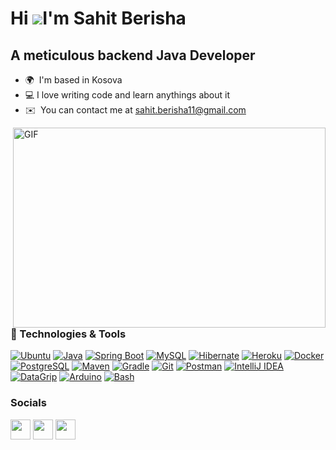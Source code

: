 Hi ![](https://user-images.githubusercontent.com/18350557/176309783-0785949b-9127-417c-8b55-ab5a4333674e.gif)I'm Sahit Berisha
=====================================================================================================================================

A meticulous backend Java Developer
--------------

* 🌍  I'm based in Kosova
* 💻  I love writing code and learn anythings about it
* ✉️  You can contact me at [sahit.berisha11@gmail.com](mailto:sahit.berisha11@gmail.com)
<img align="right" alt="GIF" src="https://github.com/abhisheknaiidu/abhisheknaiidu/blob/master/code.gif?raw=true" width="500" height="320" />


### 🔧 Technologies & Tools


<p align="left">

  <a href="https://www.linux.org/" target="_blank" rel="noreferrer"> <img src="https://img.shields.io/badge/OS-Ubuntu-informational?style=flat&logo=ubuntu&logoColor=white&color=2bbc8a" alt="Ubuntu" /></a>
  <a href="https://www.oracle.com/java/" target="_blank" rel="noreferrer"><img src="https://img.shields.io/badge/Code-Java-informational?style=flat&logo=cafe&logoColor=white&color=2bbc8a" alt="Java" /></a>
  <a href="https://spring.io/projects/spring-boot" target="_blank" rel="noreferrer"> <img src="https://img.shields.io/badge/Code-SpringBoot-informational?style=flat&logo=springboot&logoColor=white&color=2bbc8a" alt="Spring Boot" /></a>
  <a href="https://www.mysql.com/" target="_blank" rel="noreferrer"><img src="https://img.shields.io/badge/Tools-MySQL-informational?style=flat&logo=mysql&logoColor=white&color=2bbc8a" alt="MySQL" /></a>
  <a href="https://hibernate.org/" target="_blank" rel="noreferrer"><img src="https://img.shields.io/badge/Code-Hibernate-informational?style=flat&logo=hibernate&logoColor=white&color=2bbc8a" alt="Hibernate" /></a>
  <a href="https://heroku.com" target="_blank" rel="noreferrer"> <img src="https://img.shields.io/badge/Tools-Heroku-informational?style=flat&logo=heroku&logoColor=white&color=2bbc8a" alt="Heroku" /></a>
  <a href="https://www.docker.com/" target="_blank" rel="noreferrer"> <img src="https://img.shields.io/badge/Tools-Docker-informational?style=flat&logo=docker&logoColor=white&color=2bbc8a" alt="Docker" /></a>
  <a href="https://www.postgresql.org/" target="_blank" rel="noreferrer"> <img src="https://img.shields.io/badge/Tools-PostgreSQL-informational?style=flat&logo=postgresql&logoColor=white&color=2bbc8a" alt="PostgreSQL" /></a>
  <a href="https://maven.apache.org/" target="_blank" rel="noreferrer"> <img src="https://img.shields.io/badge/Tools-Maven-informational?style=flat&logo=maven&logoColor=white&color=2bbc8a" alt="Maven" /></a>
  <a href="https://gradle.org/" target="_blank" rel="noreferrer"> <img src="https://img.shields.io/badge/Tools-Gradle-informational?style=flat&logo=gradle&logoColor=white&color=2bbc8a" alt="Gradle" /></a>
  <a href="https://git-scm.com/" target="_blank" rel="noreferrer"> <img src="https://img.shields.io/badge/Tools-Git-informational?style=flat&logo=git&logoColor=white&color=2bbc8a" alt="Git" /></a>
  <a href="https://www.postman.com/" target="_blank" rel="noreferrer"> <img src="https://img.shields.io/badge/Tools-Postman-informational?style=flat&logo=postman&logoColor=white&color=2bbc8a" alt="Postman" /></a>
  <a href="https://www.jetbrains.com/idea/" target="_blank" rel="noreferrer"> <img src="https://img.shields.io/badge/IDE-IntelliJ_IDEA-informational?style=flat&logo=intellij-idea&logoColor=white&color=2bbc8a" alt="IntelliJ IDEA" /></a>
  <a href="https://www.jetbrains.com/datagrip/" target="_blank" rel="noreferrer"> <img src="https://img.shields.io/badge/IDE-DataGrip-informational?style=flat&logo=datagrip&logoColor=white&color=2bbc8a" alt="DataGrip" /></a>
  <a href="https://www.arduino.cc/en/software/" target="_blank" rel="noreferrer"> <img src="https://img.shields.io/badge/IDE-Arduino-informational?style=flat&logo=arduino&logoColor=white&color=2bbc8a" alt="Arduino" /></a>
  <a href="https://www.gnu.org/software/bash/" target="_blank" rel="noreferrer"> <img src="https://img.shields.io/badge/Shell-Bash-informational?style=flat&logo=gnu-bash&logoColor=white&color=2bbc8a" alt="Bash" /></a>
  
</p>


### Socials

<p align="left"> <a href="https://www.github.com/SahitBerisha" target="_blank" rel="noreferrer"><img src="https://raw.githubusercontent.com/danielcranney/readme-generator/main/public/icons/socials/github.svg" width="32" height="32" /></a> <a href="https://www.linkedin.com/in/sahitberisha" target="_blank" rel="noreferrer"><img src="https://raw.githubusercontent.com/danielcranney/readme-generator/main/public/icons/socials/linkedin.svg" width="32" height="32" /></a> <a href="https://www.twitter.com/sahitBerisha11" target="_blank" rel="noreferrer"><img src="https://raw.githubusercontent.com/danielcranney/readme-generator/main/public/icons/socials/twitter.svg" width="32" height="32" /></a></p>

